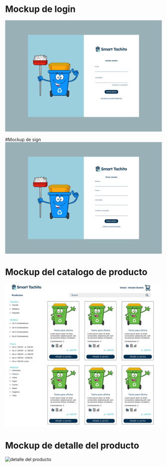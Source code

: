 # Mockup de login
![login](./login.png)

#Mockup de sign
![sign](./sign.png)

# Mockup del catalogo de producto
![catalogo](./catalogo.png)

# Mockup de detalle del producto
![detalle del producto](./Detalle-de-producto.png)
